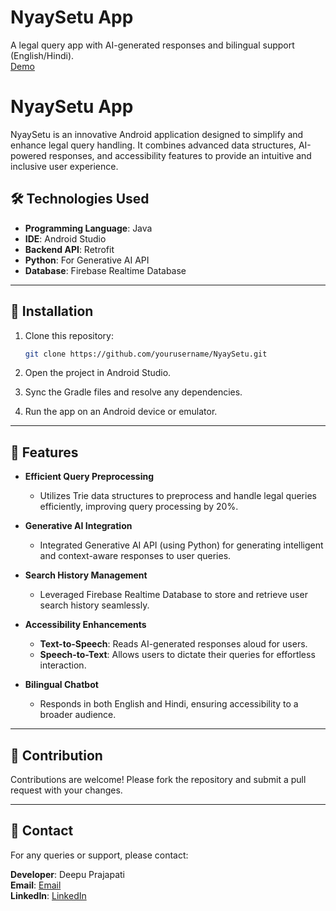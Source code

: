 # NyaySetu App
A legal query app with AI-generated responses and bilingual support (English/Hindi).  
[Demo](https://drive.google.com/drive/u/1/folders/1F90w6TWKlZAUsGSWCeX1IKRmoKjL7ocp)
# NyaySetu App

NyaySetu is an innovative Android application designed to simplify and enhance legal query handling. It combines advanced data structures, AI-powered responses, and accessibility features to provide an intuitive and inclusive user experience.


## 🛠️ Technologies Used

- **Programming Language**: Java
- **IDE**: Android Studio
- **Backend API**: Retrofit
- **Python**: For Generative AI API
- **Database**: Firebase Realtime Database

---

## 🚀 Installation

1. Clone this repository:
   ```bash
   git clone https://github.com/yourusername/NyaySetu.git
   ```

2. Open the project in Android Studio.

3. Sync the Gradle files and resolve any dependencies.

4. Run the app on an Android device or emulator.

---

## 🌟 Features

- **Efficient Query Preprocessing**
  - Utilizes Trie data structures to preprocess and handle legal queries efficiently, improving query processing by 20%.

- **Generative AI Integration**
  - Integrated Generative AI API (using Python) for generating intelligent and context-aware responses to user queries.

- **Search History Management**
  - Leveraged Firebase Realtime Database to store and retrieve user search history seamlessly.

- **Accessibility Enhancements**
  - **Text-to-Speech**: Reads AI-generated responses aloud for users.
  - **Speech-to-Text**: Allows users to dictate their queries for effortless interaction.

- **Bilingual Chatbot**
  - Responds in both English and Hindi, ensuring accessibility to a broader audience.

---

## 🤝 Contribution

Contributions are welcome! Please fork the repository and submit a pull request with your changes.

---


## 📧 Contact

For any queries or support, please contact:

**Developer**: Deepu Prajapati  
**Email**: [Email](mailto:deepuprajapti5@gmail.com)  
**LinkedIn**: [LinkedIn](www.linkedin.com/in/deepu-prajapati-00284a206)

